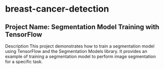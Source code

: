 # breast-cancer-detection
## Project Name: Segmentation Model Training with TensorFlow

Description
This project demonstrates how to train a segmentation model using TensorFlow and the Segmentation Models library. It provides an example of training a segmentation model to perform image segmentation for a specific task.
